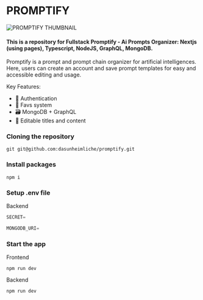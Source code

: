 # PROMPTIFY

![PROMPTIFY THUMBNAIL](https://claussimar-dev.vercel.app/_next/static/media/promptify_desktop.a32427f2.jpg)

#### This is a repository for Fullstack Promptify - Ai Prompts Organizer: Nextjs (using pages), Typescript, NodeJS, GraphQL, MongoDB.

Promptify is a prompt and prompt chain organizer for artificial intelligences. Here, users can create an account and save prompt templates for easy and accessible editing and usage.

Key Features:

- 🔐 Authentication
- 🤝 Favs system
- 🗃️ MongoDB + GraphQL
- 📝 Editable titles and content

### Cloning the repository

```shell
git git@github.com:dasunheimliche/promptify.git
```

### Install packages

```shell
npm i
```

### Setup .env file

Backend

```js
SECRET=

MONGODB_URI=
```

### Start the app

Frontend

```shell
npm run dev
```

Backend

```shell
npm run dev
```
